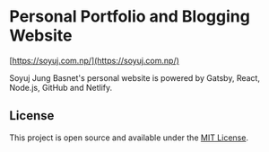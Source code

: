 # Personal Portfolio and Blogging Website 

[https://soyuj.com.np/](https://soyuj.com.np/)

Soyuj Jung Basnet's personal website is powered by Gatsby, React, Node.js, GitHub and Netlify.

## License

This project is open source and available under the [MIT License](LICENSE).
